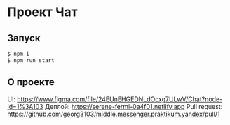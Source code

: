 # Проект Чат

## Запуск

```sh
$ npm i
$ npm run start
```

## О проекте

UI: https://www.figma.com/file/24EUnEHGEDNLdOcxg7ULwV/Chat?node-id=1%3A103
Деплой: https://serene-fermi-0a4f01.netlify.app
Pull request: https://github.com/georg3103/middle.messenger.praktikum.yandex/pull/1
